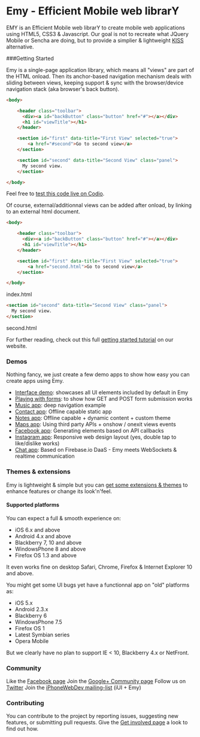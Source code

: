 # Emy - Efficient Mobile web librarY

EMY is an Efficient Mobile web librarY to create mobile web applications using HTML5, CSS3 & Javascript. Our goal is not to recreate what JQuery Mobile or Sencha are doing, but to provide a simplier & lightweight [KISS](https://en.wikipedia.org/wiki/KISS_principle) alternative.

###Getting Started

Emy is a single-page application library, which means all "views" are part of the HTML onload. Then its anchor-based navigation mechanism deals with sliding between views, keeping support & sync with the browser/device navigation stack (aka browser's back button). 

```html
<body>

    <header class="toolbar">
      <div><a id="backButton" class="button" href="#"></a></div>
      <h1 id="viewTitle"></h1>
    </header>

    <section id="first" data-title="First View" selected="true">
        <a href="#second">Go to second view</a>
    </section>

    <section id="second" data-title="Second View" class="panel">
      My second view.
    </section>

</body>
```
Feel free to [test this code live on Codio](http://bit.ly/1f6FaZR).

Of course, external/additionnal views can be added after onload, by linking to an external html document.

```html
<body>

    <header class="toolbar">
      <div><a id="backButton" class="button" href="#"></a></div>
      <h1 id="viewTitle"></h1>
    </header>

    <section id="first" data-title="First View" selected="true">
        <a href="second.html">Go to second view</a>
    </section>

</body>
```
index.html
```html
<section id="second" data-title="Second View" class="panel">
  My second view.
</section>
```
second.html

For further reading, check out this full [getting started tutorial](http://www.emy-library.org/documentation.html) on our website.

### Demos

Nothing fancy, we just create a few demo apps to show how easy you can create apps using Emy.
- [Interface demo](http://www.emy-library.org/demos/getting-started/interface.html): showcases all UI elements included by default in Emy
- [Playing with forms](http://www.emy-library.org/demos/getting-started/forms.html): to show how GET and POST form submission works
- [Music app](http://www.emy-library.org/demos/music/music.html): deep navigation example
- [Contact app](http://www.emy-library.org/demos/contacts/contacts.html): Offline capable static app
- [Notes app](http://www.emy-library.org/demos/notes/notes.html): Offline capable + dynamic content + custom theme
- [Maps app](http://www.emy-library.org/demos/maps/maps.html): Using third party APIs + onshow / onexit views events
- [Facebook app](http://www.emy-library.org/demos/facebook/): Generating elements based on API callbacks
- [Instagram app](http://www.emy-library.org/demos/instagram/): Responsive web design layout (yes, double tap to like/dislike works)
- [Chat app](http://www.emy-library.org/demos/chat/): Based on Firebase.io DaaS - Emy meets WebSockets & realtime communication


### Themes & extensions

Emy is lightweight & simple but you can [get some extensions & themes](http://www.emy-library.org/plugins.html) to enhance features or change its look'n'feel.

#### Supported platforms
You can expect a full & smooth experience on:
- iOS 6.x and above
- Android 4.x and above
- Blackberry 7, 10 and above
- WindowsPhone 8 and above
- Firefox OS 1.3 and above

It even works fine on desktop Safari, Chrome, Firefox & Internet Explorer 10 and above.

You might get some UI bugs yet have a functionnal app on "old" platforms as:
- iOS 5.x
- Android 2.3.x
- Blackberry 6
- WindowsPhone 7.5
- Firefox OS 1
- Latest Symbian series
- Opera Mobile

But we clearly have no plan to support IE < 10, Blackberry 4.x or NetFront.

### Community

Like the [Facebook page](https://www.facebook.com/emy.library)
Join the [Google+ Community page](https://plus.google.com/communities/100296077227732283069)
Follow us on [Twitter](https://twitter.com/emylibrary)
Join the [iPhoneWebDev mailing-list](https://groups.google.com/group/iphonewebdev) (iUI + Emy)

### Contributing

You can contribute to the project by reporting issues, suggesting new features, or submitting pull requests. Give the [Get involved page](http://www.emy-library.org/get-involved.html) a look to find out how.
